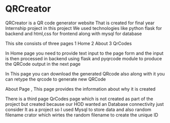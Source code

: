 # QRCreator
QRCreator is a QR code generator website That is created for final year Internship project 
in this project We used technologies like python flask for backend and html,css for frontend along with mysql for database

This site consists of three pages 
1 Home
2 About
3 QrCodes

In Home page you need to provide text input to the page form and the input is then processed in backend using flask and pyqrcode module to produce 
the QRCode output in the next page

In This page you can download the generated QRcode also
along with it you can retype the qrcode to generate new QRCode

About Page , This page provides the information about why it is created

There is a third page QrCodes page which is not created as part of the project but created because our HOD wanted an Database connectivity just consider
It as a project so I used Mysql to store data and also random filename crator which wirtes the random filename to create the unique ID


